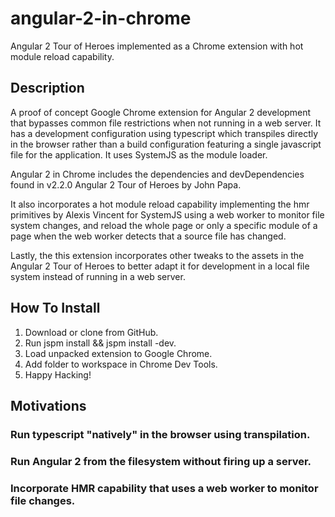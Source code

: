 # angular-2-in-chrome
Angular 2 Tour of Heroes implemented as a Chrome extension with hot module reload capability.

## Description
A proof of concept Google Chrome extension for Angular 2 development that bypasses common file restrictions when not running in a web server. It has a development configuration using typescript which transpiles directly in the browser rather than a build configuration featuring a single javascript file for the application. It uses SystemJS as the module loader.

Angular 2 in Chrome includes the dependencies and devDependencies found in v2.2.0 Angular 2 Tour of Heroes by John Papa. 

It also incorporates a hot module reload capability implementing the hmr primitives by Alexis Vincent for SystemJS using a web worker to monitor file system changes, and reload the whole page or only a specific module of a page when the web worker detects that a source file has changed.

Lastly, the this extension incorporates other tweaks to the assets in the Angular 2 Tour of Heroes to better adapt it for development in a local file system instead of running in a web server.

## How To Install
1. Download or clone from GitHub.
2. Run jspm install && jspm install -dev.
3. Load unpacked extension to Google Chrome.
4. Add folder to workspace in Chrome Dev Tools.
5. Happy Hacking!

## Motivations
### Run typescript "natively" in the browser using transpilation.

### Run Angular 2 from the filesystem without firing up a server.

### Incorporate HMR capability that uses a web worker to monitor file changes.
